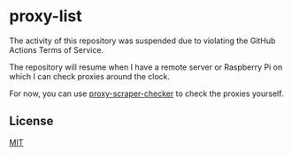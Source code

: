 # proxy-list

The activity of this repository was suspended due to violating the GitHub Actions Terms of Service.

The repository will resume when I have a remote server or Raspberry Pi on which I can check proxies around the clock.

For now, you can use [proxy-scraper-checker](https://github.com/monosans/proxy-scraper-checker) to check the proxies yourself.

## License

[MIT](LICENSE)

